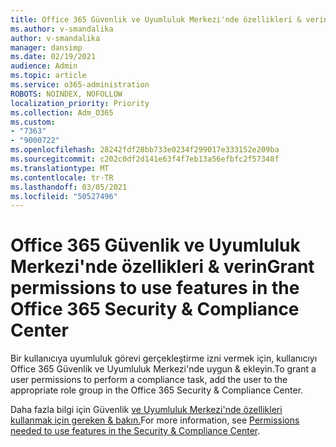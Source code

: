 ```yaml
---
title: Office 365 Güvenlik ve Uyumluluk Merkezi'nde özellikleri & verin
ms.author: v-smandalika
author: v-smandalika
manager: dansimp
ms.date: 02/19/2021
audience: Admin
ms.topic: article
ms.service: o365-administration
ROBOTS: NOINDEX, NOFOLLOW
localization_priority: Priority
ms.collection: Adm_O365
ms.custom:
- "7363"
- "9000722"
ms.openlocfilehash: 28242fdf28bb733e0234f299017e333152e209ba
ms.sourcegitcommit: c202c0df2d141e63f4f7eb13a56efbfc2f57348f
ms.translationtype: MT
ms.contentlocale: tr-TR
ms.lasthandoff: 03/05/2021
ms.locfileid: "50527496"
---
```

# <a name="grant-permissions-to-use-features-in-the-office-365-security--compliance-center"></a><span data-ttu-id="308c0-102">Office 365 Güvenlik ve Uyumluluk Merkezi'nde özellikleri & verin</span><span class="sxs-lookup"><span data-stu-id="308c0-102">Grant permissions to use features in the Office 365 Security & Compliance Center</span></span>

<span data-ttu-id="308c0-103">Bir kullanıcıya uyumluluk görevi gerçekleştirme izni vermek için, kullanıcıyı Office 365 Güvenlik ve Uyumluluk Merkezi'nde uygun & ekleyin.</span><span class="sxs-lookup"><span data-stu-id="308c0-103">To grant a user permissions to perform a compliance task, add the user to the appropriate role group in the Office 365 Security & Compliance Center.</span></span>

<span data-ttu-id="308c0-104">Daha fazla bilgi için Güvenlik [ve Uyumluluk Merkezi'nde özellikleri kullanmak için gereken & bakın.](https://docs.microsoft.com/microsoft-365/security/office-365-security/permissions-in-the-security-and-compliance-center)</span><span class="sxs-lookup"><span data-stu-id="308c0-104">For more information, see [Permissions needed to use features in the Security & Compliance Center](https://docs.microsoft.com/microsoft-365/security/office-365-security/permissions-in-the-security-and-compliance-center).</span></span>